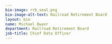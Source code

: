 ```yaml
---
bio-image: rrb_seal.png
bio-image-alt-text: Railroad Retirement Board
layout: bio
name: Michael Dwyer
department: Railroad Retirement Board
job-title: Chief Data Officer
---
```

